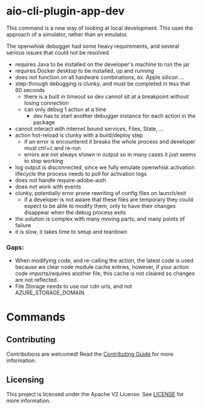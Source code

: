 # aio-cli-plugin-app-dev

This command is a new way of looking at local development.
This uses the approach of a simulator, rather than an emulator.

The openwhisk debugger had some heavy requirements, and several serious issues that could not be resolved
- requires Java to be installed on the developer's machine to run the jar
- requires Docker desktop to be installed, up and running
- does not function on all hardware combinations, ex. Apple silicon ...
- step-through debugging is clunky, and must be completed in less that 60 seconds
  - there is a built in timeout so dev cannot sit at a breakpoint without losing connection
  - can only debug 1 action at a time
    - dev has to start another debugger instance for each action in the package
- cannot interact with internet bound services, Files, State, ...
- action hot-reload is clunky with a build/deploy step
  - if an error is encountered it breaks the whole process and developer must ctrl+c and re-run
  - errors are not always shown in output so in many cases it just seems to stop working
- log output is disconnected, since we fully emulate openwhisk activation lifecycle the process needs to poll for activation logs
- does not handle require-adobe-auth
- does not work with events
- clunky, potentially error prone rewriting of config files on launch/exit
  - if a developer is not aware that these files are temporary they could expect to be able to modify them, only to have their changes disappear when the debug process exits
- the solution is complex with many moving parts, and many points of failure
- it is slow, it takes time to setup and teardown


### Gaps:
- When modifying code, and re-calling the action, the latest code is used because we clear node module cache entries, however, if your action code imports/requires another file, this cache is not cleared so changes are not reflected.
- File Storage needs to use our cdn urls, and not AZURE_STORAGE_DOMAIN


<!-- toc -->

<!-- tocstop -->


# Commands
<!-- commands -->

<!-- commandsstop -->

## Contributing

Contributions are welcomed! Read the [Contributing Guide](CONTRIBUTING.md) for more information.

## Licensing

This project is licensed under the Apache V2 License. See [LICENSE](LICENSE) for more information.
